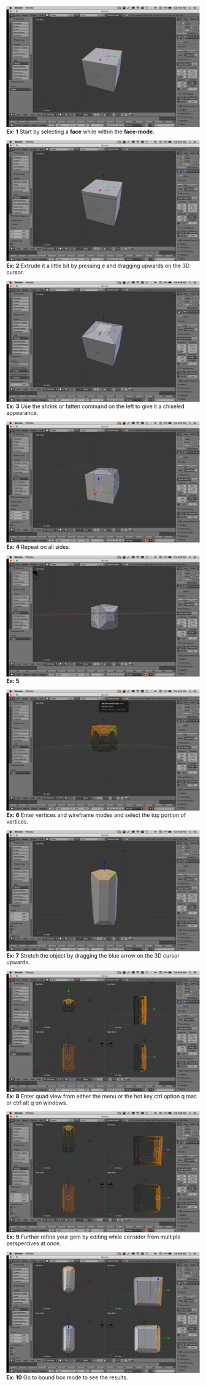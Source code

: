 _![](/assets/gem_1.jpg)_
**Ex: 1**
Start by selecting a **face** while within the **face-mode.**

![](/assets/gem_2.jpg)
**Ex: 2**
Extrude it a little bit by pressing e and dragging upwards on the 3D cursor.

![](/assets/gem_3.jpg)
**Ex: 3**
Use the shrink or fatten command on the left to give it a chiseled appearance.

![](/assets/gem_4.jpg)
**Ex: 4**
Repeat on all sides.

![](/assets/gem_5.jpg)
**Ex: 5**

![](/assets/gem_6.jpg)
**Ex: 6**
Enter vertices and wireframe modes and select the top portion of vertices.

![](/assets/gem_7.jpg)
**Ex: 7**
Stretch the object by dragging the blue arrow on the 3D cursor upwards.

![](/assets/gem_8.jpg)
**Ex: 8**
Enter quad view from either the menu or the hot key ctrl option q mac or ctrl alt q on windows.

![](/assets/gem_9.jpg)
**Ex: 9**
Further refine your gem by editing while consider from multiple perspectives at once.

![](/assets/gem_10.jpg)
**Ex: 10**
Go to bound box mode to see the results.





